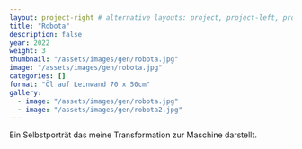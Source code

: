 ```yaml
---
layout: project-right # alternative layouts: project, project-left, project-right, project-top
title: "Robota"
description: false
year: 2022
weight: 3
thumbnail: "/assets/images/gen/robota.jpg"
image: "/assets/images/gen/robota.jpg"
categories: []
format: "Öl auf Leinwand 70 x 50cm"
gallery:
  - image: "/assets/images/gen/robota.jpg"
  - image: "/assets/images/gen/robota2.jpg"
---
```


Ein Selbstporträt das meine Transformation zur Maschine darstellt.